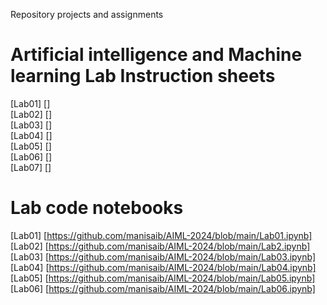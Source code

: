 Repository projects and assignments<br>
# Artificial intelligence and Machine learning Lab Instruction sheets<br>
[Lab01] []<br>
[Lab02] []<br>
[Lab03] []<br>
[Lab04] []<br>
[Lab05] []<br>
[Lab06] []<br>
[Lab07] []<br>


# Lab code notebooks <br>
[Lab01] [https://github.com/manisaib/AIML-2024/blob/main/Lab01.ipynb]<br>
[Lab02] [https://github.com/manisaib/AIML-2024/blob/main/Lab2.ipynb]<br>
[Lab03] [https://github.com/manisaib/AIML-2024/blob/main/Lab03.ipynb]<br>
[Lab04] [https://github.com/manisaib/AIML-2024/blob/main/Lab04.ipynb]<br>
[Lab05] [https://github.com/manisaib/AIML-2024/blob/main/Lab05.ipynb]<br>
[Lab06] [https://github.com/manisaib/AIML-2024/blob/main/Lab06.ipynb]







